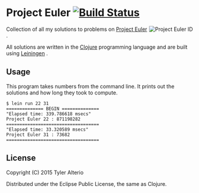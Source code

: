 # Project Euler [![Build Status](https://travis-ci.org/tyalt1/Project_Euler.svg?branch=master)](https://travis-ci.org/tyalt1/Project_Euler)

<a href="https://projecteuler.net/archives">
<img src="https://projecteuler.net/profile/tyalt1.png"
 title="Project Euler ID" align="right" />
</a>

Collection of all my solutions to problems on
[Project Euler](https://projecteuler.net)
.

All solutions are written in the
[Clojure](http://clojure.org)
programming language and are built using
[Leiningen](http://leiningen.org)
.

## Usage

This program takes numbers from the command line.
It prints out the solutions and how long they took to compute.

```
$ lein run 22 31
============== BEGIN ==============
"Elapsed time: 339.786618 msecs"
Project Euler 22 : 871198282
===================================
"Elapsed time: 33.320589 msecs"
Project Euler 31 : 73682
===================================
```

## License

Copyright (C) 2015 Tyler Alterio

Distributed under the Eclipse Public License, the same as Clojure.
